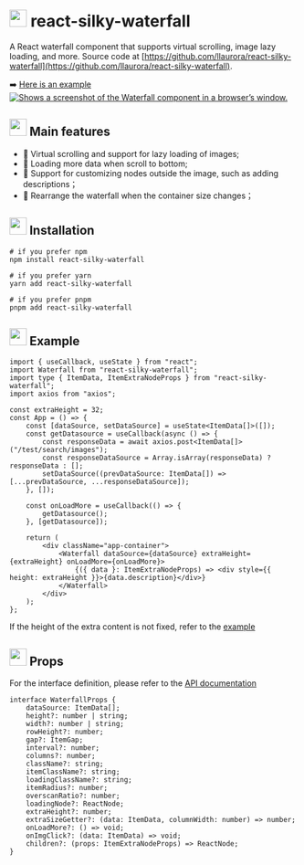 # <img src="https://cultofthepartyparrot.com/parrots/hd/everythingsfineparrot.gif" width="30" height="30"/> react-silky-waterfall
A React waterfall component that supports virtual scrolling, image lazy loading, and more.
Source code at [https://github.com/llaurora/react-silky-waterfall](https://github.com/llaurora/react-silky-waterfall).

➡️ [Here is an example](https://github.com/llaurora/react-silky-waterfall/tree/main/example)
<a href="https://github.com/llaurora/react-silky-waterfall/tree/main/example">
    <img src="./waterfall.gif" alt="Shows a screenshot of the Waterfall component in a browser’s window." />
</a>

## <img src="https://cultofthepartyparrot.com/guests/hd/partygopher.gif" width="30" height="30"/> Main features
* 🤖 Virtual scrolling and support for lazy loading of images;
* 🍁 Loading more data  when scroll to bottom;
* 🍂 Support for customizing nodes outside the image, such as adding descriptions；
* 🌿 Rearrange the waterfall when the container size changes；

## <img src="https://cultofthepartyparrot.com/guests/hd/partygeeko.gif" width="30" height="30"/> Installation
```shell
# if you prefer npm
npm install react-silky-waterfall

# if you prefer yarn
yarn add react-silky-waterfall

# if you prefer pnpm
pnpm add react-silky-waterfall
```

## <img src="https://cultofthepartyparrot.com/guests/hd/party-wizard.gif" width="30" height="30"/> Example
```tsx
import { useCallback, useState } from "react";
import Waterfall from "react-silky-waterfall";
import type { ItemData, ItemExtraNodeProps } from "react-silky-waterfall";
import axios from "axios";

const extraHeight = 32;
const App = () => {
    const [dataSource, setDataSource] = useState<ItemData[]>([]);
    const getDatasource = useCallback(async () => {
        const responseData = await axios.post<ItemData[]>("/test/search/images");
        const responseDataSource = Array.isArray(responseData) ? responseData : [];
        setDataSource((prevDataSource: ItemData[]) => [...prevDataSource, ...responseDataSource]);
    }, []);

    const onLoadMore = useCallback(() => {
        getDatasource();
    }, [getDatasource]);

    return (
        <div className="app-container">
            <Waterfall dataSource={dataSource} extraHeight={extraHeight} onLoadMore={onLoadMore}>
                {({ data }: ItemExtraNodeProps) => <div style={{ height: extraHeight }}>{data.description}</div>}
            </Waterfall>
        </div>
    );
};
```
If the height of the extra content is not fixed, refer to the [example](https://github.com/llaurora/react-silky-waterfall/tree/main/example)

## <img src="https://cultofthepartyparrot.com/guests/hd/trollparrot.gif" width="30" height="30"/> Props
For the interface definition, please refer to the [API documentation](https://github.com/llaurora/react-silky-waterfall/tree/main/docs/API.md)
```tsx
interface WaterfallProps {
    dataSource: ItemData[];
    height?: number | string;
    width?: number | string;
    rowHeight?: number;
    gap?: ItemGap;
    interval?: number;
    columns?: number;
    className?: string;
    itemClassName?: string;
    loadingClassName?: string;
    itemRadius?: number;
    overscanRatio?: number;
    loadingNode?: ReactNode;
    extraHeight?: number;
    extraSizeGetter?: (data: ItemData, columnWidth: number) => number;
    onLoadMore?: () => void;
    onImgClick?: (data: ItemData) => void;
    children?: (props: ItemExtraNodeProps) => ReactNode;
}
```
